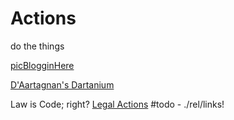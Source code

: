# Actions
do the things

[picBlogginHere](https://github.com/ActionProjects/Actions/blob/main/actions/pages/postBlogPicsMyb.md)

[D'Aartagnan's Dartanium](https://OpenCollective.com/Dartanium)

Law is Code; right?
[Legal Actions](https://github.com/ActionProjects/Actions/tree/main/actions) #todo - ./rel/links!
